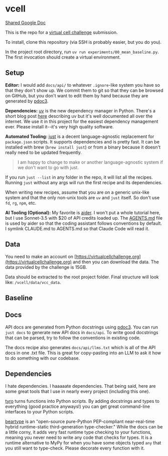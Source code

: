 # vcell

[Shared Google Doc](https://docs.google.com/document/d/1oHJQUAFk9mrhPrLqkglq_e3yufYDEOKCF3VvDT-MHpc/edit?usp=sharing)

This is the repo for a [virtual cell challenge](https://virtualcellchallenge.org) submission.

To install, clone this repository (via SSH is probably easier, but you do you).

In the project root directory, run `uv run experiments/00_mean_baseline.py`.
The first invocation should create a virtual environment.

## Setup

**Editor:**
I would add `docs/api/` to whatever `.ignore`-like system you have so that they don't show up.
We commit them to git so that they can be browsed on GitHub, but you don't want to edit them by hand because they are generated by [pdoc3](https://pdoc3.github.io/pdoc/).

**Dependencies:** [uv](https://docs.astral.sh/uv/) is the new dependency manager in Python.
There's a short blog post [here](https://samuelstevens.me/writing/uv) describing uv but it's well documented all over the internet.
We use it in this project for the easiest dependency management ever.
Please install it--it's very high quality software.

**Automated Tooling:** [just](https://github.com/casey/just) is a decent language-agnostic replacement for `package.json` scripts.
It supports dependencies and is pretty fast.
It can be installed with brew (`brew install just`) or from a binary because it doesn't really need to be updated frequently.

> I am happy to change to make or another language-agnostic system if we don't want to go with just.

If you run `just --list` in any folder in the repo, it will list all the recipes.
Running `just` without any args will run the first recipe and its dependencies.

When writing new recipes, assume that you are on a generic unix-like system and that the only non-unix tools are `uv` and `just` itself.
So don't use `fd`, `rg`, `npm`, etc.

**AI Tooling (Optional):**
My favorite is [aider](https://aider.chat/).
I won't put a whole tutorial here, but I use Sonnet-3.5 with $20 of API credits loaded up.
The [AGENTS.md](AGENTS.md) file is used by aider so that the coding assistant follows conventions by default.
I symlink CLAUDE.md to AGENTS.md so that Claude Code will read it.

## Data

You need to make an account on [https://virtualcellchallenge.org](https://virtualcellchallenge.org) and then you can download the data.
The data provided by the challenge is 15GB.

Data should be extracted to the root project folder. Final structure will look like: `/vcell/data/vcc_data`.
## Baseline



## Docs

API docs are generated from Python docstrings using [pdoc3](https://pdoc3.github.io/pdoc/).
You can run `just docs` to generate new API docs in `docs/api`.
To write good docstrings that can be parsed, try to follow the conventions in existing code.

The docs recipe also generates `docs/api/llms.txt` which is all of the API docs in one .txt file.
This is great for copy-pasting into an LLM to ask it how to do something with our codebase.

## Dependencies

I hate dependencies.
I haaaaate dependencies.
That being said, here are some great tools that I use in nearly every project (including this one).

[tyro](https://brentyi.github.io/tyro/) turns functions into Python scripts.
By adding docstrings and types to everything (good practice anyways!) you can get great command-line interfaces to your Python scripts.

[beartype](https://beartype.readthedocs.io/en/stable/) is an "open-source pure-Python PEP-compliant near-real-time hybrid runtime-static third-generation type-checker."
While the docs can be a little corny, it adds very fast runtime type checking to your functions, meaning you never need to write any code that checks for types.
It is a runtime alternative to MyPy for when you have some objects typed `any` that you still want to type-check.
Please decorate every function with it.
